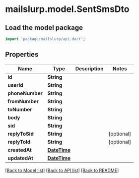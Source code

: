 # mailslurp.model.SentSmsDto

## Load the model package
```dart
import 'package:mailslurp/api.dart';
```

## Properties
Name | Type | Description | Notes
------------ | ------------- | ------------- | -------------
**id** | **String** |  | 
**userId** | **String** |  | 
**phoneNumber** | **String** |  | 
**fromNumber** | **String** |  | 
**toNumber** | **String** |  | 
**body** | **String** |  | 
**sid** | **String** |  | 
**replyToSid** | **String** |  | [optional] 
**replyToId** | **String** |  | [optional] 
**createdAt** | [**DateTime**](DateTime) |  | 
**updatedAt** | [**DateTime**](DateTime) |  | 

[[Back to Model list]](../README#documentation-for-models) [[Back to API list]](../README#documentation-for-api-endpoints) [[Back to README]](../README)


